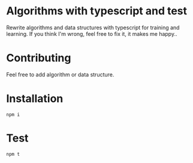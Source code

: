 # Algorithms with typescript and test
Rewrite algorithms and data structures with typescript for training and learning. If you think I'm wrong, feel free to fix it, it makes me happy..
# Contributing
Feel free to add algorithm or data structure.
# Installation
`npm i`
# Test
`npm t`
